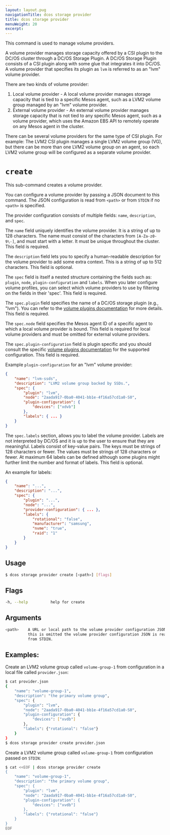 ```yaml
---
layout: layout.pug
navigationTitle: dcos storage provider
title: dcos storage provider
menuWeight: 20
excerpt:
---
```


This command is used to manage volume providers.

A volume provider manages storage capacity offered by a CSI plugin to the DC/OS cluster through a DC/OS Storage Plugin.
A DC/OS Storage Plugin consists of a CSI plugin along with some glue that integrates it into DC/OS.
A volume provider that specifies its plugin as `lvm` is referred to as an "lvm" volume provider.

There are two kinds of volume provider:

1. Local volume provider - A local volume provider manages storage capacity that is tied to a specific Mesos agent, such as a LVM2 volume group managed by an "lvm" volume provider.
2. External volume provider - An external volume provider manages storage capacity that is not tied to any specific Mesos agent, such as a volume provider, which uses the Amazon EBS API to remotely operate on any Mesos agent in the cluster.

There can be several volume providers for the same type of CSI plugin.
For example: The LVM2 CSI plugin manages a single LVM2 volume group (VG), but there can be more than one LVM2 volume group on an agent, so each LVM2 volume group will be configured as a separate volume provider.

# `create`

This sub-command creates a volume provider.

You can configure a volume provider by passing a JSON document to this command.
The JSON configuration is read from `<path>` or from `STDIN` if no `<path>` is specified.

The provider configuration consists of multiple fields: `name`, `description`, and `spec`.

The `name` field uniquely identifies the volume provider.
It is a string of up to 128 characters.
The name must consist of the characters from `[A-Za-z0-9\-]`, and must start with a letter.
It must be unique throughout the cluster.
This field is required.

The `description` field lets you to specify a human-readable description for the volume provider to add some extra context.
This is a string of up to 512 characters.
This field is optional.

The `spec` field is itself a nested structure containing the fields such as: `plugin`, `node`, `plugin-configuration` and `labels`.
When you later configure volume profiles, you can select which volume providers to use by filtering on the fields in their 'spec'.
This field is required.

The `spec.plugin` field specifies the name of a DC/OS storage plugin (e.g., "lvm").
You can refer to the [volume plugins documentation](../../volume-plugins/) for more details.
This field is required.

The `spec.node` field specifies the Mesos agent ID of a specific agent to which a local volume provider is bound.
This field is required for local volume providers and must be omitted for external volume providers.

The `spec.plugin-configuration` field is plugin specific and you should consult the specific [volume plugins documentation](../../volume-plugins/) for the supported configuration.
This field is required.

Example `plugin-configuration` for an "lvm" volume provider:

```json
{
    "name": "lvm-ssds",
    "description": "LVM2 volume group backed by SSDs.",
    "spec": {
        "plugin": "lvm",
        "node": "2aada917-0ba0-4041-bb1e-4f16a57cd1a0-S0",
        "plugin-configuration": {
            "devices": ["xdvb"]
        },
        "labels": { ... }
    }
}
```

The `spec.labels` section, allows you to label the volume provider.
Labels are not interpreted by DC/OS and it is up to the user to ensure that they are meaningful.
Labels consist of key-value pairs.
The keys must be strings of 128 characters or fewer.
The values must be strings of 128 characters or fewer.
At maximum 64 labels can be defined although some plugins might further limit the number and format of labels.
This field is optional.

An example for labels:

```json
{
    "name": "...",
    "description": "...",
    "spec": {
        "plugin": "...",
        "node": "...",
        "provider-configuration": { ... },
        "labels": {
            "rotational": "false",
            "manufacturer": "samsung",
            "nvme": "true",
            "raid": "1"
        }
    }
}
```

## Usage

```bash
$ dcos storage provider create [<path>] [flags]
```

## Flags

```bash
-h, --help          help for create
```

## Arguments

```bash
<path>    A URL or local path to the volume provider configuration JSON. If
          this is omitted the volume provider configuration JSON is read
          from STDIN.
```

## Examples:

Create an LVM2 volume group called `volume-group-1` from configuration in a local file called `provider.json`:

```bash
$ cat provider.json
{
    "name": "volume-group-1",
    "description": "the primary volume group",
    "spec": {
        "plugin": "lvm",
        "node": "2aada917-0ba0-4041-bb1e-4f16a57cd1a0-S0",
        "plugin-configuration": {
            "devices": ["xvdb"]
        },
        "labels": {"rotational": "false"}
    }
}
$ dcos storage provider create provider.json
```

Create a LVM2 volume group called `volume-group-1` from configuration passed on `STDIN`:

```bash
$ cat <<EOF | dcos storage provider create
{
    "name": "volume-group-1",
    "description": "the primary volume group",
    "spec": {
        "plugin": "lvm",
        "node": "2aada917-0ba0-4041-bb1e-4f16a57cd1a0-S0",
        "plugin-configuration": {
            "devices": ["xvdb"]
        },
        "labels": {"rotational": "false"}
    }
}
EOF
```
